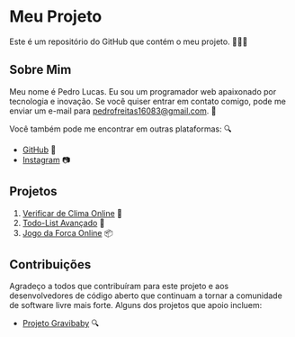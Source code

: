 # Meu Projeto

Este é um repositório do GitHub que contém o meu projeto. 👨‍💻🚀

## Sobre Mim

Meu nome é Pedro Lucas. Eu sou um programador web apaixonado por tecnologia e inovação. Se você quiser entrar em contato comigo, pode me enviar um e-mail para [pedrofreitas16083@gmail.com](pedrofreitas16083@gmail.com). 📧

Você também pode me encontrar em outras plataformas: 🔍

- [GitHub](https://github.com/PedroL222) 🐙
- [Instagram](https://www.instagram.com/pedrolucasf.s/) 📷

## Projetos

1. [Verificar de Clima Online](https://github.com/PedroL222/Verificar-o-Clima-de-Cidades) 🚀
2. [Todo-List Avançado](https://github.com/PedroL222/Lista-de-tarefas) 🌟
3. [Jogo da Forca Online](https://github.com/PedroL222/Lista-de-tarefas) 📦

## Contribuições

Agradeço a todos que contribuíram para este projeto e aos desenvolvedores de código aberto que continuam a tornar a comunidade de software livre mais forte. Alguns dos projetos que apoio incluem:

- [Projeto Gravibaby](https://github.com/PedroHenriMG/GraviBaby) 🔍
